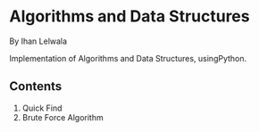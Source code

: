 # Algorithms and Data Structures
By Ihan Lelwala

Implementation of Algorithms and Data Structures, usingPython.

## Contents

1. Quick Find
2. Brute Force Algorithm
